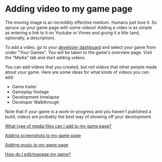 # Adding video to my game page

The moving image is an incredibly effective medium. Humans just love it. So spruce up your game page with some videos! Adding a video is as simple as entering a link to it on Youtube or Vimeo and giving it a title (and, optionally, a description).

To add a video, go to your [developer dashboard](http://gamejolt.com/dashboard/) and select your game from under "Your Games". You will be taken to the game's overview page. Visit the "Media" tab and start adding videos.

You can add videos that you created, but not videos that other people made about your game. Here are some ideas for what kinds of videos you can add:

- Game trailer
- Gameplay footage 
- Development timelapse 
- Developer Walkthrough 

Note that if your game is a work-in-progress and you haven't published a build, videos are probably the best way of showing off your development.

[What type of media files can I add to my game page?](/media-files/index.md)

[Adding screenshots to my game page](/add-image/index.md)

[Adding music to my game page](/add-music/index.md)

[How do I edit/manage my game?](/edit-game/index.md)
